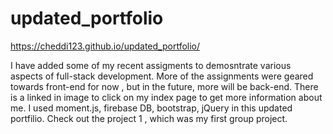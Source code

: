 # updated_portfolio
https://cheddi123.github.io/updated_portfolio/

I have added some of my recent assigments to demosntrate various aspects of full-stack development. More of the assignments were geared towards front-end for now , but in the future, more will be back-end. There is a linked in image to click on my  index page to get more information about me. I used moment.js, firebase DB, bootstrap, jQuery in this updated portfilio. Check out the project 1 , which was my first group project. 